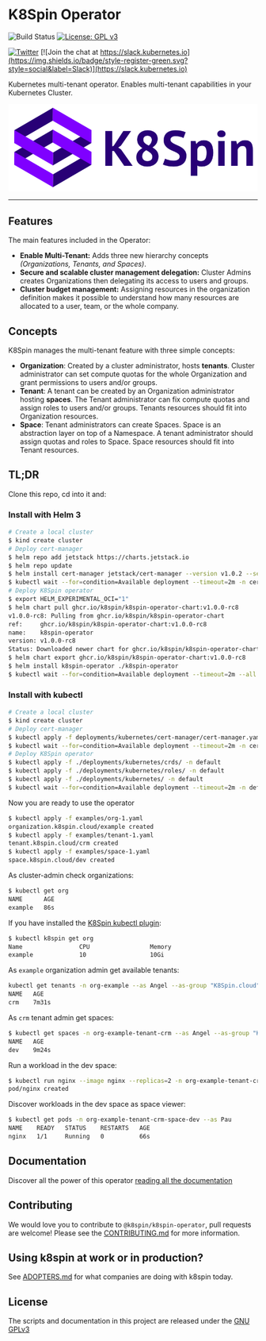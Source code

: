 # K8Spin Operator

![Build Status](https://action-badges.now.sh/k8spin/k8spin-operator)
[![License: GPL v3](https://img.shields.io/badge/License-GPLv3-blue.svg)](https://www.gnu.org/licenses/gpl-3.0)

[![Twitter](https://img.shields.io/twitter/url/https/twitter.com/k8spin.svg?style=social&label=Follow%20%40k8spin)](https://twitter.com/k8spin)
[![Join the chat at https://slack.kubernetes.io](https://img.shields.io/badge/style-register-green.svg?style=social&label=Slack)](https://slack.kubernetes.io)

Kubernetes multi-tenant operator. Enables multi-tenant capabilities in your Kubernetes Cluster.

[![Logo](docs/logo.png)](https://k8spin.cloud)

------

## Features

The main features included in the Operator:

- **Enable Multi-Tenant:** Adds three new hierarchy concepts *(Organizations, Tenants, and Spaces)*.
- **Secure and scalable cluster management delegation:** Cluster Admins creates Organizations
then delegating its access to users and groups.
- **Cluster budget management:** Assigning resources in the organization definition makes it possible to
understand how many resources are allocated to a user, team, or the whole company.

## Concepts

K8Spin manages the multi-tenant feature with three simple concepts:

- **Organization**: Created by a cluster administrator, hosts **tenants**. Cluster administrator
can set compute quotas for the whole Organization and grant permissions to users and/or groups.
- **Tenant**: A tenant can be created by an Organization administrator hosting **spaces**. The Tenant administrator
can fix compute quotas and assign roles to users and/or groups. Tenants resources should fit into
Organization resources.
- **Space**: Tenant administrators can create Spaces. Space is an abstraction layer on top of
a Namespace. A tenant administrator should assign quotas and roles to Space. Space resources should fit
into Tenant resources.

## TL;DR

Clone this repo, cd into it and:

### Install with Helm 3

```bash
# Create a local cluster
$ kind create cluster
# Deploy cert-manager
$ helm repo add jetstack https://charts.jetstack.io
$ helm repo update
$ helm install cert-manager jetstack/cert-manager --version v1.0.2 --set installCRDs=true
$ kubectl wait --for=condition=Available deployment --timeout=2m -n cert-manager --all
# Deploy K8Spin operator
$ export HELM_EXPERIMENTAL_OCI="1"
$ helm chart pull ghcr.io/k8spin/k8spin-operator-chart:v1.0.0-rc8
v1.0.0-rc8: Pulling from ghcr.io/k8spin/k8spin-operator-chart
ref:     ghcr.io/k8spin/k8spin-operator-chart:v1.0.0-rc8
name:    k8spin-operator
version: v1.0.0-rc8
Status: Downloaded newer chart for ghcr.io/k8spin/k8spin-operator-chart:v1.0.0-rc8
$ helm chart export ghcr.io/k8spin/k8spin-operator-chart:v1.0.0-rc8
$ helm install k8spin-operator ./k8spin-operator
$ kubectl wait --for=condition=Available deployment --timeout=2m --all
```

### Install with kubectl

```bash
# Create a local cluster
$ kind create cluster
# Deploy cert-manager
$ kubectl apply -f deployments/kubernetes/cert-manager/cert-manager.yaml
$ kubectl wait --for=condition=Available deployment --timeout=2m -n cert-manager --all
# Deploy K8Spin operator
$ kubectl apply -f ./deployments/kubernetes/crds/ -n default
$ kubectl apply -f ./deployments/kubernetes/roles/ -n default
$ kubectl apply -f ./deployments/kubernetes/ -n default
$ kubectl wait --for=condition=Available deployment --timeout=2m -n default --all
```

Now you are ready to use the operator

```bash
$ kubectl apply -f examples/org-1.yaml
organization.k8spin.cloud/example created
$ kubectl apply -f examples/tenant-1.yaml
tenant.k8spin.cloud/crm created
$ kubectl apply -f examples/space-1.yaml
space.k8spin.cloud/dev created
```

As cluster-admin check organizations:

```bash
$ kubectl get org
NAME      AGE
example   86s
```

If you have installed the [K8Spin kubectl plugin](docs/kubectl-plugin.md):

```bash
$ kubectl k8spin get org
Name                CPU                 Memory
example             10                  10Gi
```

As `example` organization admin get available tenants:

```bash
kubectl get tenants -n org-example --as Angel --as-group "K8Spin.cloud"
NAME   AGE
crm    7m31s
```

As `crm` tenant admin get spaces:

```bash
$ kubectl get spaces -n org-example-tenant-crm --as Angel --as-group "K8Spin.cloud"
NAME   AGE
dev    9m24s
```

Run a workload in the dev space:

```bash
$ kubectl run nginx --image nginx --replicas=2 -n org-example-tenant-crm-space-dev --as Angel --as-group "K8Spin.cloud"
pod/nginx created
```

Discover workloads in the dev space as space viewer:

```bash
$ kubectl get pods -n org-example-tenant-crm-space-dev --as Pau
NAME    READY   STATUS    RESTARTS   AGE
nginx   1/1     Running   0          66s
```

## Documentation

Discover all the power of this operator [reading all the documentation](docs)

## Contributing

We would love you to contribute to `@k8spin/k8spin-operator`, pull requests are welcome! Please see the [CONTRIBUTING.md](CONTRIBUTING.md) for more information.

## Using k8spin at work or in production?

See [ADOPTERS.md](ADOPTERS.md) for what companies are doing with k8spin today.

## License

The scripts and documentation in this project are released under the [GNU GPLv3](LICENSE)

